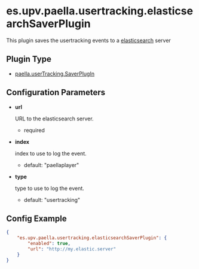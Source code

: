 ---
---

# es.upv.paella.usertracking.elasticsearchSaverPlugin

This plugin saves the usertracking events to a [elasticsearch](https://www.elastic.co/) server

## Plugin Type

* [paella.userTracking.SaverPlugIn](../developer/plugin_types.md)

## Configuration Parameters

* **url**

    URL to the elasticsearch server.
    - required

* **index**

    index to use to log the event.
    - default: "paellaplayer"

* **type**

    type to use to log the event.
    - default: "usertracking"


## Config Example

```json
{
	"es.upv.paella.usertracking.elasticsearchSaverPlugin": {
		"enabled": true,
		"url": "http://my.elastic.server"
	}
}
```
